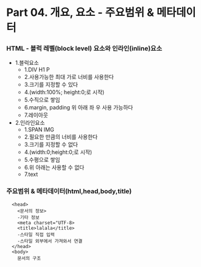 # Part 04. 개요, 요소 - 주요범위 & 메타데이터

### HTML - 블럭 레벨(block level) 요소와 인라인(inline)요소
  - 1.블럭요소
    - 1.DIV H1 P
    - 2.사용가능한 최대 가로 너비를 사용한다
    - 3.크기를 지정할 수 있다
    - 4.(width:100%; height:0;로 시작)
    - 5.수직으로 쌓임
    - 6.margin, padding 위 아래 좌 우 사용 가능하다
    - 7.레이아웃
  - 2.인라인요소
    - 1.SPAN IMG
    - 2.필요한 만큼의 너비를 사용한다
    - 3.크기를 지정할 수 없다
    - 4.(width:0;height:0;로 시작)
    - 5.수평으로 쌓임
    - 6.위 아래는 사용할 수 없다
    - 7.text

### 주요범위 & 메타데이터(html,head,body,title)

```react
  <head>
    <문서의 정보>
    -기타 정보
    <meta charset="UTF-8>
    <title>lalala</title>
    -스타일 직접 입력
    -스타일 외부에서 가져와서 연결
  </head>
  <body>
    문서의 구조
